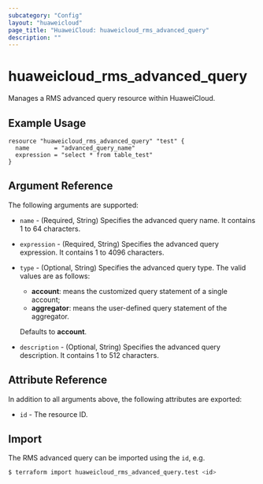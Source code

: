```yaml
---
subcategory: "Config"
layout: "huaweicloud"
page_title: "HuaweiCloud: huaweicloud_rms_advanced_query"
description: ""
---
```


# huaweicloud_rms_advanced_query

Manages a RMS advanced query resource within HuaweiCloud.

## Example Usage

```hcl
resource "huaweicloud_rms_advanced_query" "test" {
  name       = "advanced_query_name"
  expression = "select * from table_test"
}
```

## Argument Reference

The following arguments are supported:

* `name` - (Required, String) Specifies the advanced query name. It contains 1 to 64 characters.

* `expression` - (Required, String) Specifies the advanced query expression. It contains 1 to 4096 characters.

* `type` - (Optional, String) Specifies the advanced query type.
  The valid values are as follows:
  + **account**: means the customized query statement of a single account;
  + **aggregator**: means the user-defined query statement of the aggregator.
  
  Defaults to **account**.

* `description` - (Optional, String) Specifies the advanced query description. It contains 1 to 512 characters.

## Attribute Reference

In addition to all arguments above, the following attributes are exported:

* `id` - The resource ID.

## Import

The RMS advanced query can be imported using the `id`, e.g.

```bash
$ terraform import huaweicloud_rms_advanced_query.test <id>
```
